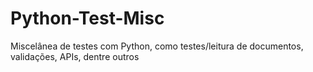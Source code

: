# Python-Test-Misc
Miscelânea de testes com Python, como testes/leitura de documentos, validações, APIs, dentre outros
